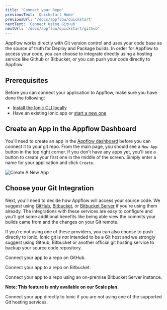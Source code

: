 ```yaml
---
title: 'Connect your Repo'
previousText: 'Quickstart Home'
previousUrl: '/docs/appflow/quickstart'
nextText: 'Connect Using GitHub'
nextUrl: '/docs/appflow/quickstart/github'
---
```


Appflow works directly with Git version control and uses your code base
as the source of truth for Deploy and Package builds. In order for Appflow to access your code, you can choose to integrate directly using a hosting service like Github or Bitbucket, or you can push your code directly to Appflow.

## Prerequisites
Before you can connect your application to Appflow, make sure you have done the following:

* [Install the Ionic CLI locally](/docs/cli#installation)
* Have an existing Ionic app or [start a new one](/docs/cli/commands/start/)

## Create an App in the Appflow Dashboard
You'll need to create an app in the [Appflow dashboard](https://dashboard.ionicframework.com) before you can connect it to your git repo.
From the main page, you should see a `New App` button in the top right corner. If you don't have any apps yet,
you'll see a button to create your first one in the middle of the screen. Simply enter a name for your application
and click `Create`.

![Create A New App](/docs/assets/img/appflow/ss-create-app.png)

## Choose your Git Integration
Next, you'll need to decide how Appflow will access your source code. We suggest using [GitHub](https://github.com/),
[Bitbucket](https://bitbucket.org/), or [Bitbucket Server](https://bitbucket.org/product/enterprise)
if you're using them already. The integrations with these services are easy to configure and you'll 
get some additional benefits like being able view the commits your builds came from and the changes on your
Git remote. 

If you're not using one of these providers, you can also choose to push directly to Ionic.
Ionic git is *not* intended to be a Git host and we strongly suggest using Github, Bitbucket or another official git hosting service to backup your source code repository.

<docs-cards>
  <docs-card header="Connect using GitHub" href="/docs/appflow/quickstart/github">
    <p>Connect your app to a repo on GitHub.</p>
  </docs-card>

  <docs-card header="Connect using Bitbucket" href="/docs/appflow/quickstart/bitbucket">
    <p>Connect your app to a repo on Bitbucket.</p>
  </docs-card>
  
  <docs-card header="Connect using Bitbucket Server" href="/docs/appflow/quickstart/bitbucket-server">
    <p>Connect your app to a repo using an on-premise Bitbucket Server instance.</p>
    <b>Note: This feature is only available on our Scale plan.</b>
  </docs-card>

  <docs-card header="Connect using Ionic" href="/docs/appflow/quickstart/ionic-remote">
    <p>Connect your app directly to Ionic if you are not using one of the supported Git hosting services.</p>
  </docs-card>
</docs-cards>

